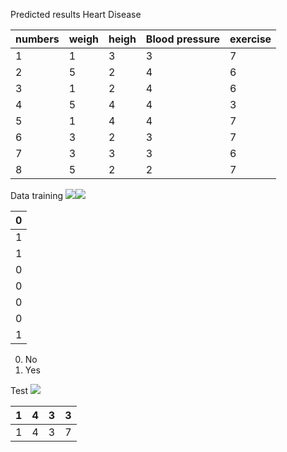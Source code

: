 Predicted results Heart Disease

|**numbers**|**weigh**|**heigh**|**Blood pressure**|**exercise**|
| :- | :- | :- | :- | :- |
|1|1|3|3|7|
|2|5|2|4|6|
|3|1|2|4|6|
|4|5|4|4|3|
|5|1|4|4|7|
|6|3|2|3|7|
|7|3|3|3|6|
|8|5|2|2|7|



Data training
![](Aspose.Words.4259f617-7381-4937-bedb-0660c59efd16.001.png)![](Aspose.Words.4259f617-7381-4937-bedb-0660c59efd16.002.png)


|0|
| :- |
|1|
|1|
|0|
|0|
|0|
|0|
|1|

0. No
0. Yes

Test
![](Aspose.Words.4259f617-7381-4937-bedb-0660c59efd16.003.png)

|1|4|3|3|
| :- | :- | :- | :- |
|1|4|3|7|

